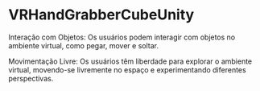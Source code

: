 # VRHandGrabberCubeUnity

Interação com Objetos: Os usuários podem interagir com objetos no ambiente virtual, como pegar, mover e soltar.

Movimentação Livre: Os usuários têm liberdade para explorar o ambiente virtual, movendo-se livremente no espaço e experimentando diferentes perspectivas.

